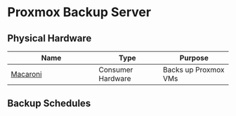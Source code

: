 # Proxmox Backup Server

## Physical Hardware

<table><thead><tr><th width="184">Name</th><th>Type</th><th>Purpose</th></tr></thead><tbody><tr><td><a href="../../physical-hardware/macaroni.md">Macaroni</a></td><td>Consumer Hardware</td><td>Backs up Proxmox VMs</td></tr></tbody></table>

## Backup Schedules
